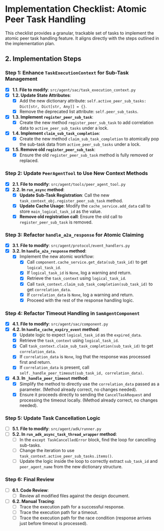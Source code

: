 # Implementation Checklist: Atomic Peer Task Handling

This checklist provides a granular, trackable set of tasks to implement the atomic peer task handling feature. It aligns directly with the steps outlined in the implementation plan.

## 2. Implementation Steps

### Step 1: Enhance `TaskExecutionContext` for Sub-Task Management

- [x] **1.1. File to modify**: `src/agent/sac/task_execution_context.py`
- [x] **1.2. Update State Attributes**:
    - [x] Add the new dictionary attribute: `self.active_peer_sub_tasks: Dict[str, Dict[str, Any]] = {}`.
    - [x] Remove the deprecated list attribute: `self.peer_sub_tasks`.
- [x] **1.3. Implement `register_peer_sub_task`**:
    - [x] Create the new method `register_peer_sub_task` to add correlation data to `active_peer_sub_tasks` under a lock.
- [x] **1.4. Implement `claim_sub_task_completion`**:
    - [x] Create the new method `claim_sub_task_completion` to atomically pop the sub-task data from `active_peer_sub_tasks` under a lock.
- [x] **1.5. Remove old `register_peer_sub_task`**:
    - [x] Ensure the old `register_peer_sub_task` method is fully removed or replaced.

### Step 2: Update `PeerAgentTool` to Use New Context Methods

- [x] **2.1. File to modify**: `src/agent/tools/peer_agent_tool.py`
- [x] **2.2. In `run_async` method**:
    - [x] **Update Sub-Task Registration**: Call the new `task_context_obj.register_peer_sub_task` method.
    - [x] **Update Cache Usage**: Modify the `cache_service.add_data` call to store `main_logical_task_id` as the value.
    - [x] **Remove old registration call**: Ensure the old call to `register_peer_sub_task` is removed.

### Step 3: Refactor `handle_a2a_response` for Atomic Claiming

- [x] **3.1. File to modify**: `src/agent/protocol/event_handlers.py`
- [x] **3.2. In `handle_a2a_response` method**:
    - [x] Implement the new atomic workflow:
        - [x] Call `component.cache_service.get_data(sub_task_id)` to get `logical_task_id`.
        - [x] If `logical_task_id` is `None`, log a warning and return.
        - [x] Retrieve the `task_context` using `logical_task_id`.
        - [x] Call `task_context.claim_sub_task_completion(sub_task_id)` to get `correlation_data`.
        - [x] If `correlation_data` is `None`, log a warning and return.
        - [x] Proceed with the rest of the response handling logic.

### Step 4: Refactor Timeout Handling in `SamAgentComponent`

- [x] **4.1. File to modify**: `src/agent/sac/component.py`
- [x] **4.2. In `handle_cache_expiry_event` method**:
    - [x] Update logic to expect `logical_task_id` as the `expired_data`.
    - [x] Retrieve the `task_context` using `logical_task_id`.
    - [x] Call `task_context.claim_sub_task_completion(sub_task_id)` to get `correlation_data`.
    - [x] If `correlation_data` is `None`, log that the response was processed first and return.
    - [x] If `correlation_data` is present, call `self._handle_peer_timeout(sub_task_id, correlation_data)`.
- [x] **4.3. In `_handle_peer_timeout` method**:
    - [x] Simplify the method to directly use the `correlation_data` passed as a parameter. (Method already correct, no changes needed).
    - [x] Ensure it proceeds directly to sending the `CancelTaskRequest` and processing the timeout locally. (Method already correct, no changes needed).

### Step 5: Update Task Cancellation Logic

- [ ] **5.1. File to modify**: `src/agent/adk/runner.py`
- [ ] **5.2. In `run_adk_async_task_thread_wrapper` method**:
    - [ ] In the `except TaskCancelledError` block, find the loop for cancelling sub-tasks.
    - [ ] Change the iteration to use `task_context.active_peer_sub_tasks.items()`.
    - [ ] Update the logic inside the loop to correctly extract `sub_task_id` and `peer_agent_name` from the new dictionary structure.

### Step 6: Final Review

- [ ] **6.1. Code Review**:
    - [ ] Review all modified files against the design document.
- [ ] **6.2. Manual Tracing**:
    - [ ] Trace the execution path for a successful response.
    - [ ] Trace the execution path for a timeout.
    - [ ] Trace the execution path for the race condition (response arrives just before timeout is processed).

